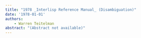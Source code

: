 ```yaml
---
title: "1978 _Interlisp Reference Manual_ (Disambiguation)"
date: '1978-01-01'
authors: 
    - Warren Teitelman
abstract: "(Abstract not available)"
---
```


